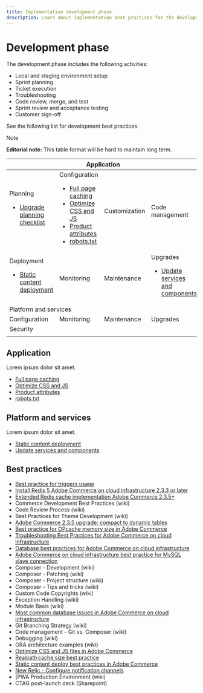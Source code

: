 ```yaml
---
title: Implementation development phase
description: Learn about implementation best practices for the development phase of Adobe Commerce projects.
---
```


# Development phase

The development phase includes the following activities:

- Local and staging environment setup
- Sprint planning
- Ticket execution
- Troubleshooting
- Code review, merge, and test
- Sprint review and acceptance testing
- Customer sign-off

See the following list for development best practices:

>[!NOTE]
>
>**Editorial note:** This table format will be hard to maintain long term.


<table style="table-layout:auto">
<thead>
  <tr>
    <th colspan="4">Application</th>
  </tr>
</thead>
<tbody>
  <tr>
    <td>Planning
      <ul>
        <li><a href="https://support.magento.com/hc/en-us/articles/360057968951%E2%80%8B">Upgrade planning checklist</li>
      </ul>
    </td>
    <td>Configuration
      <ul>
        <li><a href="https://developer.adobe.com/commerce/php/development/cache/page/public-content/">Full page caching</li>
        <li><a href="https://support.magento.com/hc/en-us/articles/360044482152%E2%80%8B">Optimize CSS and JS</li>
        <li><a href="https://support.magento.com/hc/en-us/articles/360048256612%E2%80%8B">Product attributes</></li>
        <li><a href="https://support.magento.com/hc/en-us/articles/360048754931%E2%80%8B">robots.txt</li>
      </ul>
    </td>
    <td>Customization</td>
    <td>Code management</td>
  </tr>
  <tr>
    <td>Deployment
      <ul>
        <li><a href="https://devdocs.magento.com/cloud/deploy/static-content-deployment.html">Static content deployment</li>
      </ul>
    </td>
    <td>Monitoring</td>
    <td>Maintenance</td>
    <td>Upgrades
      <ul>
        <li><a href="https://support.magento.com/hc/en-us/articles/360048603692%E2%80%8B">Update services and components</li>
      </ul>
    </td>
  </tr>
  <tr>
    <td colspan="4">Platform and services</td>
  </tr>
  <tr>
    <td>Configuration</td>
    <td>Monitoring</td>
    <td>Maintenance</td>
    <td>Upgrades</td>
  </tr>
  <tr>
    <td colspan="4">Security</td>
  </tr>
  <tr>
    <td></td>
    <td></td>
    <td></td>
    <td></td>
  </tr>
</tbody>
</table>

## Application

Lorem ipsum dolor sit amet.

- [Full page caching](https://developer.adobe.com/commerce/php/development/cache/page/public-content/)
- [Optimize CSS and JS](https://support.magento.com/hc/en-us/articles/360044482152%E2%80%8B)
- [Product attributes](https://support.magento.com/hc/en-us/articles/360048256612%E2%80%8B)
- [robots.txt](https://support.magento.com/hc/en-us/articles/360048754931%E2%80%8B)

## Platform and services

Lorem ipsum dolor sit amet.

- [Static content deployment](https://devdocs.magento.com/cloud/deploy/static-content-deployment.html)
- [Update services and components](https://support.magento.com/hc/en-us/articles/360048603692%E2%80%8B)

## Best practices

- [Best practice for triggers usage​](https://support.magento.com/hc/en-us/articles/360048050352%E2%80%8B)
- [Install Redis 5 Adobe Commerce on cloud infrastructure 2.3.3 or later​](https://support.magento.com/hc/en-us/articles/360046108412%E2%80%8B)
- [Extended Redis cache implementation Adobe Commerce 2.3.5+​](https://support.magento.com/hc/en-us/articles/360049292532%E2%80%8B)
- Commerce Development Best Practices (wiki)
- Code Review Process (wiki)
- Best Practices for Theme Development (wiki)
- [Adobe Commerce 2.3.5 upgrade: compact to dynamic tables​](https://support.magento.com/hc/en-us/articles/360048389631%E2%80%8B)
- [Best practice for OPcache memory size in Adobe Commerce​](https://support.magento.com/hc/en-us/articles/360044740812%E2%80%8B)
- [Troubleshooting Best Practices for Adobe Commerce on cloud infrastructure​](https://support.magento.com/hc/en-us/articles/360034340372%E2%80%8B)
- [Database best practices for Adobe Commerce on cloud infrastructure​](https://support.magento.com/hc/en-us/articles/360041997312%E2%80%8B)
- [Adobe Commerce on cloud infrastructure best practice for MySQL slave connection​](https://support.magento.com/hc/en-us/articles/360049045351%E2%80%8B)
- Composer - Development (wiki)
- Composer - Patching (wiki)
- Composer - Project structure (wiki)
- Composer - Tips and tricks (wiki)
- Custom Code Copyrights (wiki)
- Exception Handling (wiki)
- Module Basis (wiki)
- [Most common database issues in Adobe Commerce on cloud infrastructure​](https://support.magento.com/hc/en-us/articles/360041739651%E2%80%8B)
- Git Branching Strategy (wiki)
- Code management - Git vs. Composer (wiki)
- Debugging (wiki)
- GRA architecture examples (wiki)
- [Optimize CSS and JS files in Adobe Commerce​](https://support.magento.com/hc/en-us/articles/360044482152%E2%80%8B)
- [Realpath cache size best practice​](https://support.magento.com/hc/en-us/articles/360045176771%E2%80%8B)
- [Static content deploy best practices in Adobe Commerce​](https://support.magento.com/hc/en-us/articles/360031624091%E2%80%8B)
- [New Relic - Configure notification channels](https://devdocs.magento.com/cloud/project/new-relic.html#configure-notification-channels)
- [PWA Production Environment (wiki)
- CTAG post-launch deck (Sharepoint)
